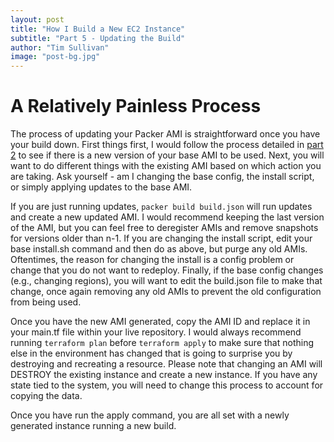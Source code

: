 ```yaml
---
layout: post
title: "How I Build a New EC2 Instance"
subtitle: "Part 5 - Updating the Build"
author: "Tim Sullivan"
image: "post-bg.jpg"
---
```


# A Relatively Painless Process

The process of updating your Packer AMI is straightforward once you have your build down. First things first, I would follow the process detailed in [part 2](https://tjsullivan1.github.io/blog/2018/03/20/p2-get-ami-id) to see if there is a new version of your base AMI to be used. Next, you will want to do different things with the existing AMI based on which action you are taking. Ask yourself - am I changing the base config, the install script, or simply applying updates to the base AMI. 

If you are just running updates, `packer build build.json` will run updates and create a new updated AMI. I would recommend keeping the last version of the AMI, but you can feel free to deregister AMIs and remove snapshots for versions older than n-1. If you are changing the install script, edit your base install.sh command and then do as above, but purge any old AMIs. Oftentimes, the reason for changing the install is a config problem or change that you do not want to redeploy. Finally, if the base config changes (e.g., changing regions), you will want to edit the build.json file to make that change, once again removing any old AMIs to prevent the old configuration from being used.

Once you have the new AMI generated, copy the AMI ID and replace it in your main.tf file within your live repository. I would always recommend running `terraform plan` before `terraform apply` to make sure that nothing else in the environment has changed that is going to surprise you by destroying and recreating a resource. Please note that changing an AMI will DESTROY the existing instance and create a new instance. If you have any state tied to the system, you will need to change this process to account for copying the data.

Once you have run the apply command, you are all set with a newly generated instance running a new build.
